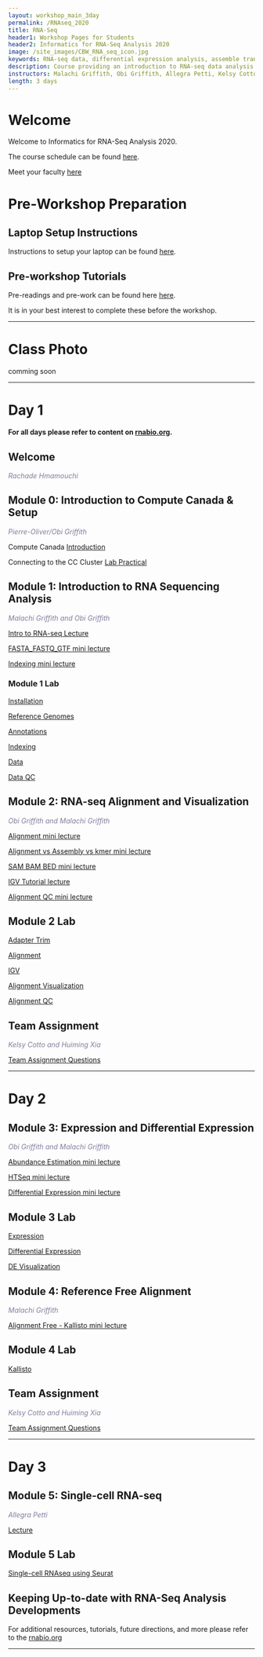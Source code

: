 ```yaml
---
layout: workshop_main_3day
permalink: /RNAseq_2020
title: RNA-Seq
header1: Workshop Pages for Students
header2: Informatics for RNA-Seq Analysis 2020
image: /site_images/CBW_RNA_seq_icon.jpg
keywords: RNA-seq data, differential expression analysis, assemble transcripts
description: Course providing an introduction to RNA-seq data analysis followed by integrated tutorials demonstrating the use of popular RNA-seq analysis packages.
instructors: Malachi Griffith, Obi Griffith, Allegra Petti, Kelsy Cotto, Huiming  Xia, Saad Khan
length: 3 days
---
```

# Welcome <a id="welcome"></a>

Welcome to Informatics for RNA-Seq Analysis 2020.

The course schedule can be found [here](https://bioinformaticsdotca.github.io/RNAseq_2020_schedule).    

Meet your faculty [here](https://drive.google.com/open?id=1QaYY76MnLdItCwk27n_uwBZyYGYg0QYo)

# Pre-Workshop Preparation <a id="preworkshop"></a>

## Laptop Setup Instructions

Instructions to setup your laptop can be found [here](https://bioinformaticsdotca.github.io/RNAseq_laptop_setup_instructions_2020).

## Pre-workshop Tutorials

Pre-readings and pre-work can be found here [here](https://bioinformaticsdotca.github.io/RNAseq_2020_prework).  

It is in your best interest to complete these before the workshop.



***

# Class Photo

comming soon
 
***

# Day 1 <a id="day1"></a>

**For all days please refer to content on [rnabio.org](https://rnabio.org/).**

##  Welcome 

  *<font color="#827e9c">Rachade Hmamouchi</font>* 
  

## Module 0: Introduction to Compute Canada & Setup

*<font color="#827e9c">Pierre-Oliver/Obi Griffith</font>* 

Compute Canada [Introduction](https://docs.google.com/presentation/d/1XwHh4p19SIb27491hgms-jR67wBjn-K6fTdqqdfUMeU/edit#slide=id.g3461d16a8f_0_11)

Connecting to the CC Cluster [Lab Practical](https://github.com/bioinformatics-ca/RNAseq_2020/blob/master/CC_cloud.md)


## Module 1: Introduction to RNA Sequencing Analysis

*<font color="#827e9c">Malachi Griffith and Obi Griffith</font>* 

[Intro to RNA-seq Lecture](https://github.com/griffithlab/rnabio.org/blob/master/assets/lectures/cbw/2020/full/RNASeq_Module1_IntrotoRNA.pdf)

[FASTA_FASTQ_GTF mini lecture](https://github.com/griffithlab/rnabio.org/blob/master/assets/lectures/cbw/2020/mini/RNASeq_MiniLecture_01_01_FASTA_FASTQ_GTF.pdf)

[Indexing mini lecture](https://github.com/griffithlab/rnabio.org/blob/master/assets/lectures/cbw/2020/mini/RNASeq_MiniLecture_01_02_Indexing.pdf)

### Module 1 Lab


  [Installation](https://rnabio.org/module-00-setup/0000/09/01/Installation/)
  
  [Reference Genomes](https://rnabio.org/module-01-inputs/0001/02/01/Reference_Genomes/)
  
  [Annotations](https://rnabio.org/module-01-inputs/0001/03/01/Annotations/)
  
  [Indexing](https://rnabio.org/module-01-inputs/0001/04/01/Indexing/)
  
  [Data](https://rnabio.org/module-01-inputs/0001/05/01/RNAseq_Data/)
  
  [Data QC](https://rnabio.org/module-01-inputs/0001/06/01/Pre-alignment_QC/)


## Module 2: RNA-seq Alignment and Visualization

*<font color="#827e9c">Obi Griffith and Malachi Griffith</font>* 

[Alignment mini lecture](https://github.com/griffithlab/rnabio.org/blob/master/assets/lectures/cbw/2020/mini/RNASeq_MiniLecture_02_01_Alignment.pdf)

[Alignment vs Assembly vs kmer mini lecture](https://github.com/griffithlab/rnabio.org/blob/master/assets/lectures/cbw/2020/mini/RNASeq_MiniLecture_02_02_Alignment_vs_Assembly_vs_Kmer.pdf)

[SAM BAM BED mini lecture](https://github.com/griffithlab/rnabio.org/blob/master/assets/lectures/cbw/2020/mini/RNASeq_MiniLecture_02_03_SAM_BAM_BED.pdf)

[IGV Tutorial lecture](https://github.com/griffithlab/rnabio.org/blob/master/assets/lectures/cbw/2020/full/RNASeq_Module2_IGV_Tutorial_Brief.pdf)

[Alignment QC mini lecture](RNASeq_MiniLecture_02_04_alignmentQC.pdf)

## Module 2 Lab

  [Adapter Trim](https://rnabio.org/module-02-alignment/0002/02/01/Adapter_Trim/)
  
  [Alignment](https://rnabio.org/module-02-alignment/0002/03/01/Alignment/)
  
  [IGV](https://rnabio.org/module-02-alignment/0002/04/01/IGV/)

  [Alignment Visualization](https://rnabio.org/module-02-alignment/0002/05/01/Alignment_Visualization/)
  
  [Alignment QC](https://rnabio.org/module-02-alignment/0002/06/01/Alignment_QC/)


## Team Assignment

*<font color="827e9c">Kelsy Cotto and Huiming Xia</font>*

[Team Assignment Questions](https://rnabio.org/module-09-appendix/0009/06/01/Team_Assignment_Alignment/)


***

# Day 2 <a id="day2"></a>


## Module 3: Expression and Differential Expression

*<font color="#827e9c">Obi Griffith and Malachi Griffith</font>* 

[Abundance Estimation mini lecture](https://github.com/griffithlab/rnabio.org/blob/master/assets/lectures/cbw/2020/mini/RNASeq_MiniLecture_03_01_AbundanceEstimation.pdf)

[HTSeq mini lecture](https://github.com/griffithlab/rnabio.org/blob/master/assets/lectures/cbw/2020/mini/RNASeq_MiniLecture_03_02_HTSEQ.pdf)

[Differential Expression mini lecture](https://github.com/griffithlab/rnabio.org/blob/master/assets/lectures/cbw/2020/mini/RNASeq_MiniLecture_03_03_DifferentialExpression.pdf)

 
## Module 3 Lab

 [Expression](https://rnabio.org/module-03-expression/0003/02/01/Expression/)
 
 [Differential Expression](https://rnabio.org/module-03-expression/0003/03/01/Differential_Expression/)
 
 [DE Visualization](https://rnabio.org/module-03-expression/0003/04/01/DE_Visualization/)

## Module 4: Reference Free Alignment

*<font color="#827e9c">Malachi Griffith</font>* 

[Alignment Free - Kallisto mini lecture](https://github.com/griffithlab/rnabio.org/blob/master/assets/lectures/cbw/2020/mini/RNASeq_MiniLecture_04_01_AlignmentFreeKallisto.pdf)

## Module 4 Lab

 [Kallisto](https://rnabio.org/module-04-kallisto/0004/02/01/Alignment_Free_Kallisto/)

## Team Assignment

*<font color="827e9c">Kelsy Cotto and Huiming Xia</font>*

[Team Assignment Questions](https://rnabio.org/module-09-appendix/0009/06/02/Team_Assignment_ExpressionDE/)  

***

# Day 3 <a id="day3"></a>

## Module 5: Single-cell RNA-seq

*<font color="#827e9c">Allegra Petti</font>* 

[Lecture]()  

## Module 5 Lab

[Single-cell RNAseq using Seurat](https://rnabio.org/module-08-scrna/0008/02/01/scRNA/)


## Keeping Up-to-date with RNA-Seq Analysis Developments

For additional resources, tutorials, future directions, and more please refer to the [rnabio.org](https://rnabio.org/)

***

  
